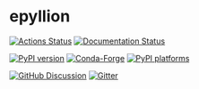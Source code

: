 # epyllion

[![Actions Status][actions-badge]][actions-link]
[![Documentation Status][rtd-badge]][rtd-link]

[![PyPI version][pypi-version]][pypi-link]
[![Conda-Forge][conda-badge]][conda-link]
[![PyPI platforms][pypi-platforms]][pypi-link]

[![GitHub Discussion][github-discussions-badge]][github-discussions-link]
[![Gitter][gitter-badge]][gitter-link]

<!-- prettier-ignore-start -->
[actions-badge]:            https://github.com/tom65536/epyllion/workflows/CI/badge.svg
[actions-link]:             https://github.com/tom65536/epyllion/actions
[conda-badge]:              https://img.shields.io/conda/vn/conda-forge/epyllion
[conda-link]:               https://github.com/conda-forge/epyllion-feedstock
[github-discussions-badge]: https://img.shields.io/static/v1?label=Discussions&message=Ask&color=blue&logo=github
[github-discussions-link]:  https://github.com/tom65536/epyllion/discussions
[gitter-badge]:             https://badges.gitter.im/https://github.com/tom65536/epyllion/community.svg
[gitter-link]: https://matrix.to/#/#epyllion:gitter.im
[pypi-link]:                https://pypi.org/project/epyllion/
[pypi-platforms]:           https://img.shields.io/pypi/pyversions/epyllion
[pypi-version]:             https://img.shields.io/pypi/v/epyllion
[rtd-badge]:                https://readthedocs.org/projects/epyllion/badge/?version=latest
[rtd-link]:                 https://epyllion.readthedocs.io/en/latest/?badge=latest

<!-- prettier-ignore-end -->
